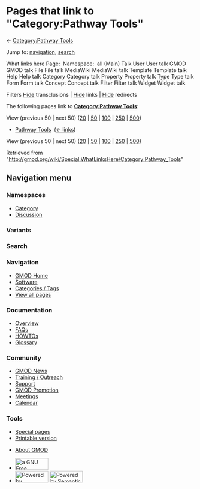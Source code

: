 <div id="mw-page-base" class="noprint">

</div>

<div id="mw-head-base" class="noprint">

</div>

<div id="content" class="mw-body" role="main">

<span id="top"></span>

<div id="mw-js-message" style="display:none;">

</div>



# <span dir="auto">Pages that link to "Category:Pathway Tools"</span>

<div id="bodyContent">

<div id="contentSub">

← [Category:Pathway
Tools](/wiki/Category:Pathway_Tools "Category:Pathway Tools")

</div>

<div id="jump-to-nav" class="mw-jump">

Jump to: [navigation](#mw-navigation), [search](#p-search)

</div>

<div id="mw-content-text">

What links here Page:  Namespace:  all (Main) Talk User User talk GMOD
GMOD talk File File talk MediaWiki MediaWiki talk Template Template talk
Help Help talk Category Category talk Property Property talk Type Type
talk Form Form talk Concept Concept talk Filter Filter talk Widget
Widget talk

Filters
[Hide](/mediawiki/index.php?title=Special:WhatLinksHere/Category:Pathway_Tools&hidetrans=1 "Special:WhatLinksHere/Category:Pathway Tools")
transclusions \|
[Hide](/mediawiki/index.php?title=Special:WhatLinksHere/Category:Pathway_Tools&hidelinks=1 "Special:WhatLinksHere/Category:Pathway Tools")
links \|
[Hide](/mediawiki/index.php?title=Special:WhatLinksHere/Category:Pathway_Tools&hideredirs=1 "Special:WhatLinksHere/Category:Pathway Tools")
redirects

The following pages link to **[Category:Pathway
Tools](/wiki/Category:Pathway_Tools "Category:Pathway Tools")**:

View (previous 50 \| next 50)
([20](/mediawiki/index.php?title=Special:WhatLinksHere/Category:Pathway_Tools&limit=20 "Special:WhatLinksHere/Category:Pathway Tools")
\|
[50](/mediawiki/index.php?title=Special:WhatLinksHere/Category:Pathway_Tools&limit=50 "Special:WhatLinksHere/Category:Pathway Tools")
\|
[100](/mediawiki/index.php?title=Special:WhatLinksHere/Category:Pathway_Tools&limit=100 "Special:WhatLinksHere/Category:Pathway Tools")
\|
[250](/mediawiki/index.php?title=Special:WhatLinksHere/Category:Pathway_Tools&limit=250 "Special:WhatLinksHere/Category:Pathway Tools")
\|
[500](/mediawiki/index.php?title=Special:WhatLinksHere/Category:Pathway_Tools&limit=500 "Special:WhatLinksHere/Category:Pathway Tools"))

- [Pathway Tools](/wiki/Pathway_Tools "Pathway Tools") ‎
  <span class="mw-whatlinkshere-tools">([←
  links](/mediawiki/index.php?title=Special:WhatLinksHere&target=Pathway+Tools "Special:WhatLinksHere"))</span>

View (previous 50 \| next 50)
([20](/mediawiki/index.php?title=Special:WhatLinksHere/Category:Pathway_Tools&limit=20 "Special:WhatLinksHere/Category:Pathway Tools")
\|
[50](/mediawiki/index.php?title=Special:WhatLinksHere/Category:Pathway_Tools&limit=50 "Special:WhatLinksHere/Category:Pathway Tools")
\|
[100](/mediawiki/index.php?title=Special:WhatLinksHere/Category:Pathway_Tools&limit=100 "Special:WhatLinksHere/Category:Pathway Tools")
\|
[250](/mediawiki/index.php?title=Special:WhatLinksHere/Category:Pathway_Tools&limit=250 "Special:WhatLinksHere/Category:Pathway Tools")
\|
[500](/mediawiki/index.php?title=Special:WhatLinksHere/Category:Pathway_Tools&limit=500 "Special:WhatLinksHere/Category:Pathway Tools"))

</div>

<div class="printfooter">

Retrieved from
"<http://gmod.org/wiki/Special:WhatLinksHere/Category:Pathway_Tools>"

</div>

<div id="catlinks" class="catlinks catlinks-allhidden">

</div>

<div class="visualClear">

</div>

</div>

</div>

<div id="mw-navigation">

## Navigation menu

<div id="mw-head">



<div id="left-navigation">

<div id="p-namespaces" class="vectorTabs" role="navigation"
aria-labelledby="p-namespaces-label">

### Namespaces

- <span id="ca-nstab-category"><a href="/wiki/Category:Pathway_Tools" accesskey="c"
  title="View the category page [c]">Category</a></span>
- <span id="ca-talk"><a
  href="/mediawiki/index.php?title=Category_talk:Pathway_Tools&amp;action=edit&amp;redlink=1"
  accesskey="t"
  title="Discussion about the content page [t]">Discussion</a></span>

</div>

<div id="p-variants" class="vectorMenu emptyPortlet" role="navigation"
aria-labelledby="p-variants-label">

### 

### Variants[](#)

<div class="menu">

</div>

</div>

</div>

<div id="right-navigation">





</div>

<div id="p-search" role="search">

### Search

<div id="simpleSearch">

</div>

</div>

</div>

</div>

<div id="mw-panel">

<div id="p-logo" role="banner">

<a href="/wiki/Main_Page"
style="background-image: url(http://gmod.org/images/GMOD-cogs.png);"
title="Visit the main page"></a>

</div>

<div id="p-Navigation" class="portal" role="navigation"
aria-labelledby="p-Navigation-label">

### Navigation

<div class="body">

- <span id="n-GMOD-Home">[GMOD Home](/wiki/Main_Page)</span>
- <span id="n-Software">[Software](/wiki/GMOD_Components)</span>
- <span id="n-Categories-.2F-Tags">[Categories /
  Tags](/wiki/Categories)</span>
- <span id="n-View-all-pages">[View all
  pages](/wiki/Special:AllPages)</span>

</div>

</div>

<div id="p-Documentation" class="portal" role="navigation"
aria-labelledby="p-Documentation-label">

### Documentation

<div class="body">

- <span id="n-Overview">[Overview](/wiki/Overview)</span>
- <span id="n-FAQs">[FAQs](/wiki/Category:FAQ)</span>
- <span id="n-HOWTOs">[HOWTOs](/wiki/Category:HOWTO)</span>
- <span id="n-Glossary">[Glossary](/wiki/Glossary)</span>

</div>

</div>

<div id="p-Community" class="portal" role="navigation"
aria-labelledby="p-Community-label">

### Community

<div class="body">

- <span id="n-GMOD-News">[GMOD News](/wiki/GMOD_News)</span>
- <span id="n-Training-.2F-Outreach">[Training /
  Outreach](/wiki/Training_and_Outreach)</span>
- <span id="n-Support">[Support](/wiki/Support)</span>
- <span id="n-GMOD-Promotion">[GMOD
  Promotion](/wiki/GMOD_Promotion)</span>
- <span id="n-Meetings">[Meetings](/wiki/Meetings)</span>
- <span id="n-Calendar">[Calendar](/wiki/Calendar)</span>

</div>

</div>

<div id="p-tb" class="portal" role="navigation"
aria-labelledby="p-tb-label">

### Tools

<div class="body">

- <span id="t-specialpages"><a href="/wiki/Special:SpecialPages" accesskey="q"
  title="A list of all special pages [q]">Special pages</a></span>
- <span id="t-print"><a
  href="/mediawiki/index.php?title=Special:WhatLinksHere/Category:Pathway_Tools&amp;printable=yes"
  rel="alternate" accesskey="p"
  title="Printable version of this page [p]">Printable version</a></span>

</div>

</div>

</div>

</div>

<div id="footer" role="contentinfo">

- <span id="footer-places-about">[About
  GMOD](/wiki/GMOD:About "GMOD:About")</span>

<!-- -->

- <span id="footer-copyrightico">[<img src="http://www.gnu.org/graphics/gfdl-logo-small.png" width="88"
  height="31" alt="a GNU Free Documentation License" />](http://www.gnu.org/licenses/fdl-1.3.html)</span>
- <span id="footer-poweredbyico">[<img src="/mediawiki/skins/common/images/poweredby_mediawiki_88x31.png"
  width="88" height="31" alt="Powered by MediaWiki" />](//www.mediawiki.org/)
  [<img
  src="/mediawiki/extensions/SemanticMediaWiki/includes/../resources/images/smw_button.png"
  width="88" height="31" alt="Powered by Semantic MediaWiki" />](https://www.semantic-mediawiki.org/wiki/Semantic_MediaWiki)</span>

<div style="clear:both">

</div>

</div>
